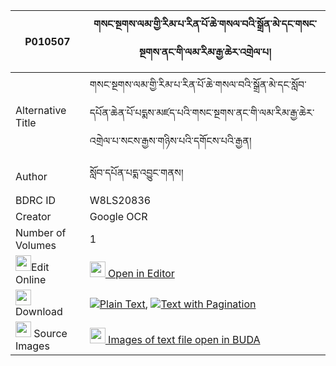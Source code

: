 |P010507|གསང་སྔགས་ལམ་གྱི་རིམ་པ་རིན་པོ་ཆེ་གསལ་བའི་སྒྲོན་མེ་དང་གསང་སྔགས་ནང་གི་ལམ་རིམ་རྒྱ་ཆེར་འགྲེལ་པ། 
| --- | --- 
|Alternative Title |གསང་སྔགས་ལམ་གྱི་རིམ་པ་རིན་པོ་ཆེ་གསལ་བའི་སྒྲོན་མེ་དང་སློབ་དཔོན་ཆེན་པོ་པདྨས་མཛད་པའི་གསང་སྔགས་ནང་གི་ལམ་རིམ་རྒྱ་ཆེར་འགྲེལ་པ་སངས་རྒྱས་གཉིས་པའི་དགོངས་པའི་རྒྱན།
|Author| སློབ་དཔོན་པདྨ་འབྱུང་གནས།
|BDRC ID | W8LS20836
|Creator | Google OCR
|Number of Volumes| 1
|<img width="25" src="https://img.icons8.com/color/25/000000/edit-property.png">Edit Online| [<img width="25" src="https://avatars.githubusercontent.com/u/45091458?s=200&v=4"> Open in Editor](http://editor.openpecha.org/P010507)
|<img width="25" src="https://img.icons8.com/fluent/48/000000/download-2.png"/>  Download | [![](https://img.icons8.com/color/20/000000/txt.png)Plain Text](https://github.com/Openpecha/P010507/releases/download/v1/sangngak_lam_gyi_rimpa_rinpoch_plain_P010507.zip), [![](https://img.icons8.com/color/20/000000/txt.png)Text with Pagination](https://github.com/Openpecha/P010507/releases/download/v1/sangngak_lam_gyi_rimpa_rinpoch_pages_P010507.zip)
|<img width="25" src="https://img.icons8.com/plasticine/100/000000/pictures-folder.png"/>  Source Images | [<img width="25" src="https://library.bdrc.io/icons/BUDA-small.svg"> Images of text file open in BUDA](https://library.bdrc.io/show/bdr:W8LS20836)